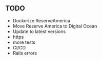 ## TODO

- Dockerize ReserveAmerica
- Move Reserve America to Digital Ocean
- Update to latest versions
- https
- more tests
- CI/CD
- Rails errors
